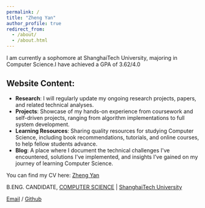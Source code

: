 ```yaml
---
permalink: /
title: "Zheng Yan"
author_profile: true
redirect_from: 
  - /about/
  - /about.html
---
```


I am currently a sophomore at ShanghaiTech University, majoring in Computer Science.I have achieved a GPA of 3.62/4.0
## Website Content:
- **Research**: I will regularly update my ongoing research projects, papers, and related technical analyses.
- **Projects**: Showcase of my hands-on experience from coursework and self-driven projects, ranging from algorithm implementations to full system development.
- **Learning Resources**: Sharing quality resources for studying Computer Science, including book recommendations, tutorials, and online courses, to help fellow students advance.
- **Blog**: A place where I document the technical challenges I've encountered, solutions I've implemented, and insights I’ve gained on my journey of learning Computer Science.


You can find my CV here: [Zheng Yan](../files/yry.pdf)

B.ENG. CANDIDATE, [COMPUTER SCIENCE](https://sist.shanghaitech.edu.cn/sist_en/) | [ShanghaiTech University](https://www.shanghaitech.edu.cn/eng/)

[Email](mailto:yangzheng2023@shanghaitech.edu.cn) / [Github](https://github.com/boingcs)
